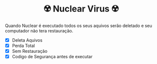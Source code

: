 <h1 align="center">☢️ Nuclear Virus ☢️</h1>

Quando Nuclear é executado todos os seus aquivos serão deletado e seu computador não tera restauração.

- [x] Deleta Aquivos
- [x] Perda Total
- [x] Sem Restauração
- [x] Codigo de Segurança antes de executar
